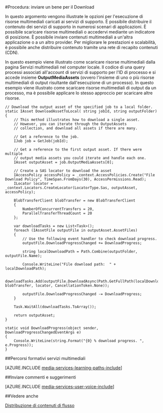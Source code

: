 <properties 
    pageTitle="Scaricare i file multimediali" 
    description="Informazioni su come scaricare risorse del computer. Esempi di codice scritto in c# e utilizzano Media Services SDK per .NET." 
    services="media-services" 
    documentationCenter="" 
    authors="juliako" 
    manager="erikre" 
    editor=""/>

<tags 
    ms.service="media-services" 
    ms.workload="media" 
    ms.tgt_pltfrm="na" 
    ms.devlang="na" 
    ms.topic="article"
    ms.date="09/26/2016"
    ms.author="juliako"/>

#<a name="how-to-deliver-an-asset-by-download"></a>Procedura: inviare un bene per il Download

In questo argomento vengono illustrate le opzioni per l'esecuzione di risorse multimediali caricati ai servizi di supporto. È possibile distribuire il contenuto dei servizi di supporto in numerosi scenari di applicazioni. È possibile scaricare risorse multimediali o accedervi mediante un indicatore di posizione. È possibile inviare contenuti multimediali a un'altra applicazione o a un altro provider. Per migliorare le prestazioni e scalabilità, è possibile anche distribuire contenuto tramite una rete di recapito contenuti (CDN).

In questo esempio viene illustrato come scaricare risorse multimediali dalla pagina Servizi multimediali nel computer locale. Il codice di una query processi associati all'account di servizi di supporto per l'ID di processo e si accede insieme **OutputMediaAssets** (ovvero l'insieme di uno o più risorse multimediali di output risultante dall'esecuzione di un processo). In questo esempio viene illustrato come scaricare risorse multimediali di output da un processo, ma è possibile applicare lo stesso approccio per scaricare altre risorse.

    
    // Download the output asset of the specified job to a local folder.
    static IAsset DownloadAssetToLocal( string jobId, string outputFolder)
    {
        // This method illustrates how to download a single asset. 
        // However, you can iterate through the OutputAssets
        // collection, and download all assets if there are many. 
    
        // Get a reference to the job. 
        IJob job = GetJob(jobId);
    
        // Get a reference to the first output asset. If there were multiple 
        // output media assets you could iterate and handle each one.
        IAsset outputAsset = job.OutputMediaAssets[0];
    
        // Create a SAS locator to download the asset
        IAccessPolicy accessPolicy = _context.AccessPolicies.Create("File Download Policy", TimeSpan.FromDays(30), AccessPermissions.Read);
        ILocator locator = _context.Locators.CreateLocator(LocatorType.Sas, outputAsset, accessPolicy);
    
        BlobTransferClient blobTransfer = new BlobTransferClient
        {
            NumberOfConcurrentTransfers = 20,
            ParallelTransferThreadCount = 20
        };
    
        var downloadTasks = new List<Task>();
        foreach (IAssetFile outputFile in outputAsset.AssetFiles)
        {
            // Use the following event handler to check download progress.
            outputFile.DownloadProgressChanged += DownloadProgress;
    
            string localDownloadPath = Path.Combine(outputFolder, outputFile.Name);
    
            Console.WriteLine("File download path:  " + localDownloadPath);
    
            downloadTasks.Add(outputFile.DownloadAsync(Path.GetFullPath(localDownloadPath), blobTransfer, locator, CancellationToken.None));
    
            outputFile.DownloadProgressChanged -= DownloadProgress;
        }
    
        Task.WaitAll(downloadTasks.ToArray());
    
        return outputAsset;
    }
    
    static void DownloadProgress(object sender, DownloadProgressChangedEventArgs e)
    {
        Console.WriteLine(string.Format("{0} % download progress. ", e.Progress));
    }



##<a name="media-services-learning-paths"></a>Percorsi formativi servizi multimediali

[AZURE.INCLUDE [media-services-learning-paths-include](../../includes/media-services-learning-paths-include.md)]

##<a name="provide-feedback"></a>Inviare commenti e suggerimenti

[AZURE.INCLUDE [media-services-user-voice-include](../../includes/media-services-user-voice-include.md)]

   
##<a name="see-also"></a>Vedere anche 

[Distribuzione di contenuti di flusso](media-services-deliver-streaming-content.md)

